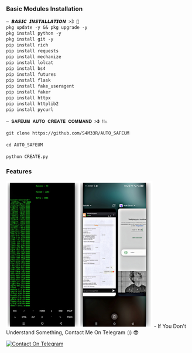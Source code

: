 
### Basic Modules Installation
```
— 𝘽𝘼𝙎𝙄𝘾 𝙄𝙉𝙎𝙏𝘼𝙇𝙇𝘼𝙏𝙄𝙊𝙉 >3 🖤
pkg update -y && pkg upgrade -y
pkg install python -y
pkg install git -y
pip install rich
pip install requests
pip install mechanize
pip install lolcat
pip install bs4
pip install futures
pip install flask
pip install fake_useragent
pip install faker
pip install httpx
pip install httplib2
pip install pycurl

— 𝐒𝐀𝐅𝐄𝐔𝐌 𝐀𝐔𝐓𝐎 𝐂𝐑𝐄𝐀𝐓𝐄 𝐂𝐎𝐌𝐌𝐀𝐍𝐃 >𝟑 ‼️⚠️

git clone https://github.com/S4M33R/AUTO_SAFEUM

cd AUTO_SAFEUM

python CREATE.py
```
### Features

<img src="https://raw.githubusercontent.com/S4M33R/AUTO_SAFEUM/refs/heads/main/Picsart_25-09-09_12-43-08-648.jpg" width="400">
- If You Don't Understand Something, Contact Me On Telegram :)) 😎

[![Contact On Telegram](https://img.shields.io/badge/Contact%20On-Telegram-blue?style=for-the-badge&logo=telegram)](https://t.me/sameer_tricks)
